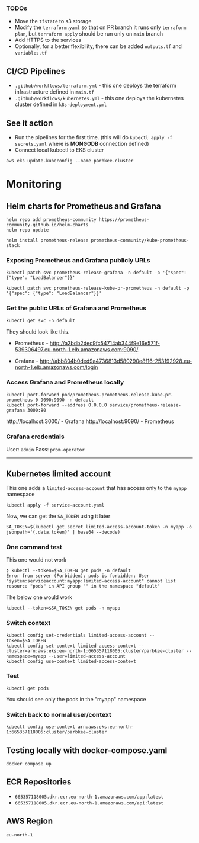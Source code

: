 ### TODOs
* Move the `tfstate` to s3 storage
* Modify the `terraform.yaml` so that on PR branch it runs only `terraform plan`, but `terraform apply` should be run only on `main` branch
* Add HTTPS to the services
* Optionally, for a better flexibility, there can be added `outputs.tf` and `variables.tf`


## CI/CD Pipelines
* `.github/workflows/terraform.yml` - this one deploys the terraform infrastructure defined in `main.tf`
* `.github/workflows/kubernetes.yml` - this one deploys the kubernetes cluster defined in `k8s-deployment.yml` 

## See it action

* Run the pipelines for the first time. (this will do `kubectl apply -f secrets.yaml` where is **MONGODB** connection defined)
* Connect local kubectl to EKS cluster 
```
aws eks update-kubeconfig --name parbkee-cluster
```

# Monitoring

## Helm charts for Prometheus and Grafana

```
helm repo add prometheus-community https://prometheus-community.github.io/helm-charts
helm repo update

helm install prometheus-release prometheus-community/kube-prometheus-stack
```

### Exposing Prometheus and Grafana publicly URLs

```
kubectl patch svc prometheus-release-grafana -n default -p '{"spec": {"type": "LoadBalancer"}}'
```

```
kubectl patch svc prometheus-release-kube-pr-prometheus -n default -p '{"spec": {"type": "LoadBalancer"}}'
```

### Get the public URLs of Grafana and Prometheus

```
kubectl get svc -n default
```

They should look like this.

* Prometheus - http://a2bdb2dec9fc54714ab344f9e16e571f-539306497.eu-north-1.elb.amazonaws.com:9090/

* Grafana - http://abb804b0ded9a4736813d580290e8f16-253192928.eu-north-1.elb.amazonaws.com/login

### Access Grafana and Prometheus locally

```
kubectl port-forward pod/prometheus-prometheus-release-kube-pr-prometheus-0 9090:9090 -n default
kubectl port-forward --address 0.0.0.0 service/prometheus-release-grafana 3000:80
```

http://localhost:3000/ - Grafana
http://localhost:9090/ - Prometheus

### Grafana credentials
User: `admin`
Pass: `prom-operator`

---

## Kubernetes limited account

This one adds a `limited-access-account` that has access only to the `myapp` namespace
```
kubectl apply -f service-account.yaml
```

Now, we can get the `SA_TOKEN` using it later
```
SA_TOKEN=$(kubectl get secret limited-access-account-token -n myapp -o jsonpath='{.data.token}' | base64 --decode)
```

### One command test 

This one would not work
```
❯ kubectl --token=$SA_TOKEN get pods -n default
Error from server (Forbidden): pods is forbidden: User "system:serviceaccount:myapp:limited-access-account" cannot list resource "pods" in API group "" in the namespace "default"
```

The below one would work
```
kubectl --token=$SA_TOKEN get pods -n myapp
```






### Switch context 

```
kubectl config set-credentials limited-access-account --token=$SA_TOKEN
kubectl config set-context limited-access-context --cluster=arn:aws:eks:eu-north-1:665357118005:cluster/parbkee-cluster --namespace=myapp --user=limited-access-account
kubectl config use-context limited-access-context
```

### Test
```
kubectl get pods
```

You should see only the pods in the "myapp" namespace


### Switch back to normal user/context

```
kubectl config use-context arn:aws:eks:eu-north-1:665357118005:cluster/parbkee-cluster
```



## Testing locally with docker-compose.yaml
```
docker compose up
```

## ECR Repositories

* `665357118005.dkr.ecr.eu-north-1.amazonaws.com/app:latest`
* `665357118005.dkr.ecr.eu-north-1.amazonaws.com/api:latest`

## AWS Region
`eu-north-1`